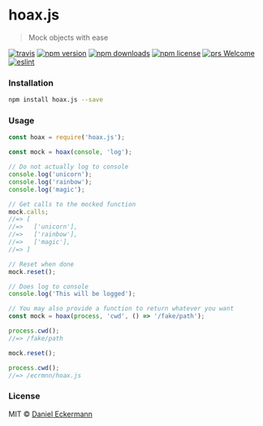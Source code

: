 # hoax.js
> Mock objects with ease

[![travis](https://img.shields.io/travis/ecrmnn/hoax.js/master.svg?style=flat-square)](https://travis-ci.org/ecrmnn/hoax.js/builds)
[![npm version](https://img.shields.io/npm/v/hoax.js.svg?style=flat-square)](http://badge.fury.io/js/hoax.js)
[![npm downloads](https://img.shields.io/npm/dm/hoax.js.svg?style=flat-square)](http://badge.fury.io/js/hoax.js)
[![npm license](https://img.shields.io/npm/l/hoax.js.svg?style=flat-square)](http://badge.fury.io/js/hoax.js)
[![prs Welcome](https://img.shields.io/badge/PRs-welcome-brightgreen.svg?style=flat-square)](http://makeapullrequest.com)
[![eslint](https://img.shields.io/badge/code_style-airbnb-blue.svg?style=flat-square)](https://github.com/airbnb/javascript)

### Installation
```bash
npm install hoax.js --save
```

### Usage
```javascript
const hoax = require('hoax.js');

const mock = hoax(console, 'log');

// Do not actually log to console
console.log('unicorn');
console.log('rainbow');
console.log('magic');

// Get calls to the mocked function
mock.calls;
//=> [
//=>   ['unicorn'],
//=>   ['rainbow'],
//=>   ['magic'],
//=> ]

// Reset when done
mock.reset();

// Does log to console
console.log('This will be logged');

// You may also provide a function to return whatever you want 
const mock = hoax(process, 'cwd', () => '/fake/path');

process.cwd();
//=> /fake/path

mock.reset();

process.cwd();
//=> /ecrmnn/hoax.js
```

### License
MIT © [Daniel Eckermann](http://danieleckermann.com)
